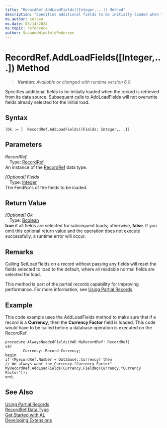 ```yaml
---
title: "RecordRef.AddLoadFields([Integer,...]) Method"
description: "Specifies additional fields to be initially loaded when the record is retrieved from its data source."
ms.author: solsen
ms.date: 05/14/2024
ms.topic: reference
author: SusanneWindfeldPedersen
---
```

[//]: # (START>DO_NOT_EDIT)
[//]: # (IMPORTANT:Do not edit any of the content between here and the END>DO_NOT_EDIT.)
[//]: # (Any modifications should be made in the .xml files in the ModernDev repo.)
# RecordRef.AddLoadFields([Integer,...]) Method
> **Version**: _Available or changed with runtime version 6.0._

Specifies additional fields to be initially loaded when the record is retrieved from its data source. Subsequent calls to AddLoadFields will not overwrite fields already selected for the initial load.


## Syntax
```AL
[Ok := ]  RecordRef.AddLoadFields([Fields: Integer,...])
```
## Parameters
*RecordRef*  
&emsp;Type: [RecordRef](recordref-data-type.md)  
An instance of the [RecordRef](recordref-data-type.md) data type.  

*[Optional] Fields*  
&emsp;Type: [Integer](../integer/integer-data-type.md)  
The FieldNo's of the fields to be loaded.  


## Return Value
*[Optional] Ok*  
&emsp;Type: [Boolean](../boolean/boolean-data-type.md)  
**true** if all fields are selected for subsequent loads; otherwise, **false**. If you omit this optional return value and the operation does not execute successfully, a runtime error will occur.  


[//]: # (IMPORTANT: END>DO_NOT_EDIT)

## Remarks

Calling SetLoadFields on a record without passing any fields will reset the fields selected to load to the default, where all readable normal fields are selected for load.

This method is part of the partial records capability for improving performance. For more information, see [Using Partial Records](../../devenv-partial-records.md).

## Example

This code example uses the AddLoadFields method to make sure that if a record is a **Currency**, then the **Currency Factor** field is loaded. This code would have to be called before a database operation is executed on the RecordRef.

```al
procedure AlwaysNeededFields(VAR MyRecordRef: RecordRef)
var
        Currency: Record Currency;
begin
if (MyecordRef.Number = Database::Currency) then
// We always want the Currency."Currency Factor"
MyRecordRef.AddLoadFields(Currency.FieldNo(Currency."Currency Factor"));
end;
```

## See Also
[Using Partial Records](../../devenv-partial-records.md)  
[RecordRef Data Type](recordref-data-type.md)  
[Get Started with AL](../../devenv-get-started.md)  
[Developing Extensions](../../devenv-dev-overview.md)